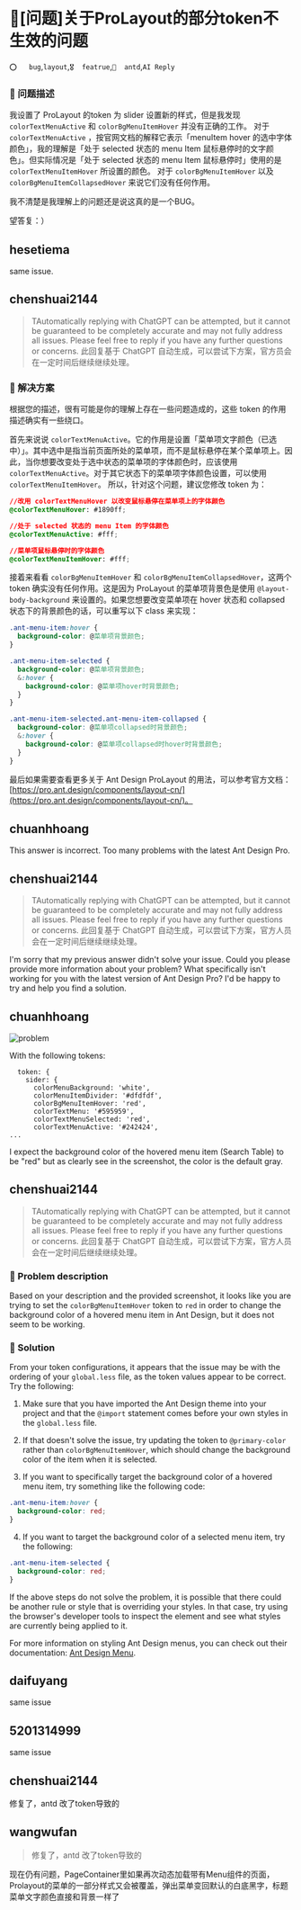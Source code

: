 # 🧐[问题]关于ProLayout的部分token不生效的问题

`⭕️   bug`,`layout`,`🎖️  featrue`,`🧱  antd`,`AI Reply`

### 🧐 问题描述

我设置了 ProLayout 的token 为 slider 设置新的样式，但是我发现 `colorTextMenuActive` 和 `colorBgMenuItemHover` 并没有正确的工作。
对于 `colorTextMenuActive` ，按官网文档的解释它表示「menuItem hover 的选中字体颜色」，我的理解是「处于 selected 状态的 menu Item 鼠标悬停时的文字颜色」。但实际情况是「处于 selected 状态的 menu Item 鼠标悬停时」使用的是 `colorTextMenuItemHover` 所设置的颜色。
对于 `colorBgMenuItemHover` 以及`colorBgMenuItemCollapsedHover` 来说它们没有任何作用。

我不清楚是我理解上的问题还是说这真的是一个BUG。

望答复：）

## hesetiema

same issue.

## chenshuai2144

> TAutomatically replying with ChatGPT can be attempted, but it cannot be guaranteed to be completely accurate and may not fully address all issues. Please feel free to reply if you have any further questions or concerns.
> 此回复基于 ChatGPT 自动生成，可以尝试下方案，官方员会在一定时间后继续继续处理。

### 🌈 解决方案

根据您的描述，很有可能是你的理解上存在一些问题造成的，这些 token 的作用描述确实有一些绕口。

首先来说说 `colorTextMenuActive`。它的作用是设置「菜单项文字颜色（已选中）」。其中选中是指当前页面所处的菜单项，而不是鼠标悬停在某个菜单项上。因此，当你想要改变处于选中状态的菜单项的字体颜色时，应该使用 `colorTextMenuActive`。对于其它状态下的菜单项字体颜色设置，可以使用 `colorTextMenuItemHover`。 所以，针对这个问题，建议您修改 token 为：

```css
//改用 colorTextMenuHover 以改变鼠标悬停在菜单项上的字体颜色
@colorTextMenuHover: #1890ff;

//处于 selected 状态的 menu Item 的字体颜色
@colorTextMenuActive: #fff;

//菜单项鼠标悬停时的字体颜色
@colorTextMenuItemHover: #fff;
```

接着来看看 `colorBgMenuItemHover` 和 `colorBgMenuItemCollapsedHover`，这两个 token 确实没有任何作用。这是因为 ProLayout 的菜单项背景色是使用 `@layout-body-background` 来设置的。如果您想要改变菜单项在 hover 状态和 collapsed 状态下的背景颜色的话，可以重写以下 class 来实现：

```css
.ant-menu-item:hover {
  background-color: @菜单项背景颜色;
}

.ant-menu-item-selected {
  background-color: @菜单项背景颜色;
  &:hover {
    background-color: @菜单项hover时背景颜色;
  }
}

.ant-menu-item-selected.ant-menu-item-collapsed {
  background-color: @菜单项collapsed时背景颜色;
  &:hover {
    background-color: @菜单项collapsed时hover时背景颜色;
  }
}
```

最后如果需要查看更多关于 Ant Design ProLayout 的用法，可以参考官方文档：[https://pro.ant.design/components/layout-cn/](https://pro.ant.design/components/layout-cn/)。

## chuanhhoang

This answer is incorrect. Too many problems with the latest Ant Design Pro.

## chenshuai2144

> TAutomatically replying with ChatGPT can be attempted, but it cannot be guaranteed to be completely accurate and may not fully address all issues. Please feel free to reply if you have any further questions or concerns.
> 此回复基于 ChatGPT 自动生成，可以尝试下方案，官方人员会在一定时间后继续继续处理。

I'm sorry that my previous answer didn't solve your issue. Could you please provide more information about your problem? What specifically isn't working for you with the latest version of Ant Design Pro? I'd be happy to try and help you find a solution.

## chuanhhoang

![problem](https://user-images.githubusercontent.com/19351207/223694211-9a188e9a-50a1-4313-ac8e-87ca067fed42.jpg)

With the following tokens:

```
  token: {
    sider: {
      colorMenuBackground: 'white',
      colorMenuItemDivider: '#dfdfdf',
      colorBgMenuItemHover: 'red',
      colorTextMenu: '#595959',
      colorTextMenuSelected: 'red',
      colorTextMenuActive: '#242424',
...
```

I expect the background color of the hovered menu item (Search Table) to be "red" but as clearly see in the screenshot, the color is the default gray.

## chenshuai2144

> TAutomatically replying with ChatGPT can be attempted, but it cannot be guaranteed to be completely accurate and may not fully address all issues. Please feel free to reply if you have any further questions or concerns.
> 此回复基于 ChatGPT 自动生成，可以尝试下方案，官方人员会在一定时间后继续继续处理。

### 🧐 Problem description

Based on your description and the provided screenshot, it looks like you are trying to set the `colorBgMenuItemHover` token to `red` in order to change the background color of a hovered menu item in Ant Design, but it does not seem to be working.

### 🌈 Solution

From your token configurations, it appears that the issue may be with the ordering of your `global.less` file, as the token values appear to be correct. Try the following:

1. Make sure that you have imported the Ant Design theme into your project and that the `@import` statement comes before your own styles in the `global.less` file.

2. If that doesn't solve the issue, try updating the token to `@primary-color` rather than `colorBgMenuItemHover`, which should change the background color of the item when it is selected.

3. If you want to specifically target the background color of a hovered menu item, try something like the following code:

```css
.ant-menu-item:hover {
  background-color: red;
}
```

4. If you want to target the background color of a selected menu item, try the following:

```css
.ant-menu-item-selected {
  background-color: red;
}
```

If the above steps do not solve the problem, it is possible that there could be another rule or style that is overriding your styles. In that case, try using the browser's developer tools to inspect the element and see what styles are currently being applied to it.

For more information on styling Ant Design menus, you can check out their documentation: [Ant Design Menu](https://ant.design/components/menu/).

## daifuyang

same issue

## 5201314999

same issue

## chenshuai2144

修复了，antd 改了token导致的

## wangwufan

> 修复了，antd 改了token导致的

现在仍有问题，PageContainer里如果再次动态加载带有Menu组件的页面，Prolayout的菜单的一部分样式又会被覆盖，弹出菜单变回默认的白底黑字，标题菜单文字颜色直接和背景一样了
